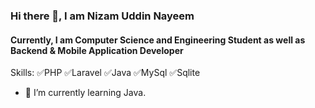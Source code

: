 
### Hi there 👋, I am Nizam Uddin Nayeem
#### Currently, I am Computer Science and Engineering Student as well as Backend  & Mobile Application Developer



Skills: 
✅PHP 
✅Laravel
✅Java 
✅MySql 
✅Sqlite

- 🔭 I’m currently learning Java.
